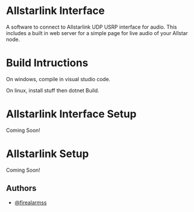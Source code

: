 # Allstarlink Interface

A software to connect to Allstarlink UDP USRP interface for audio. This includes a built in web server for a simple page for live audio of your Allstar node.

# Build Intructions

On windows, compile in visual studio code.

On linux, install stuff then dotnet Build.

# Allstarlink Interface Setup

Coming Soon!

# Allstarlink Setup

Coming Soon!

## Authors

- [@firealarmss](https://www.github.com/firealarmss)
